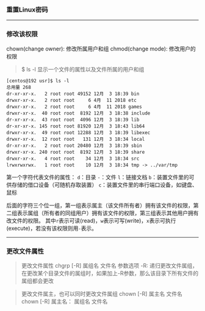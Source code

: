 ### 重置Linux密码





---

### 修改该权限

chown(change owner):  修改所属用户和组
chmod(change mode):  修改用户的权限

> $ ls -l    显示一个文件的属性以及文件所属的用户和组

```
[centos@192 usr]$ ls -l
总用量 268
dr-xr-xr-x.   2 root root 49152 12月  3 18:39 bin
drwxr-xr-x.   2 root root     6 4月  11 2018 etc
drwxr-xr-x.   2 root root     6 4月  11 2018 games
drwxr-xr-x.  40 root root  8192 12月  3 18:38 include
dr-xr-xr-x.  43 root root  4096 12月  3 18:39 lib
dr-xr-xr-x. 145 root root 81920 12月  3 18:43 lib64
drwxr-xr-x.  49 root root 12288 12月  3 18:39 libexec
drwxr-xr-x.  12 root root   131 12月  3 18:34 local
dr-xr-xr-x.   2 root root 20480 12月  3 18:39 sbin
drwxr-xr-x. 240 root root  8192 12月  3 18:39 share
drwxr-xr-x.   4 root root    34 12月  3 18:34 src
lrwxrwxrwx.   1 root root    10 12月  3 18:34 tmp -> ../var/tmp

```

第一个字符代表文件的属性：
`d`：目录
`-`：文件
`l`：链接文档
`b`：装置文件里的可供存储的借口设备（可随机存取装置）
`c`：装置文件里的串行端口设备，如键盘、鼠标

后面的字符三个位一组，第一组表示属主（该文件所有者）拥有该文件的权限，第二组表示属组（所有者的同组用户）拥有该文件的权限，第三组表示其他用户拥有改文件的权限。
其中`r`表示可读(read)，`w`表示可写(write)，`x`表示可执行(execute)，若没有该权限则用`-`表示。

---

### 更改文件属性

> 更改文件属性
> chgrp [-R] 属组名  文件名
> 参数选项
> -R: 递归更改文件属组，在更改某个目录文件的属组时，如果加上-R参数，那么该目录下所有文件的属组都会更改

> 更改文件属主，也可以同时更改文件属组
> chown [-R] 属主名 文件名
> chown [-R] 属主名： 属组名 文件名

